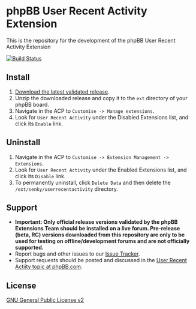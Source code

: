 # phpBB User Recent Activity Extension

This is the repository for the development of the phpBB User Recent Activity Extension

[![Build Status](https://travis-ci.org/Senky/phpbb-ext-user-recent-activity.svg?branch=develop)](https://travis-ci.org/Senky/phpbb-ext-user-recent-activity)

## Install

1. [Download the latest validated release](https://www.phpbb.com/customise/db/extension/user_recent_activity/).
2. Unzip the downloaded release and copy it to the `ext` directory of your phpBB board.
3. Navigate in the ACP to `Customise -> Manage extensions`.
4. Look for `User Recent Activity` under the Disabled Extensions list, and click its `Enable` link.

## Uninstall

1. Navigate in the ACP to `Customise -> Extension Management -> Extensions`.
2. Look for `User Recent Activity` under the Enabled Extensions list, and click its `Disable` link.
3. To permanently uninstall, click `Delete Data` and then delete the `/ext/senky/userrecentactivity` directory.

## Support

* **Important: Only official release versions validated by the phpBB Extensions Team should be installed on a live forum. Pre-release (beta, RC) versions downloaded from this repository are only to be used for testing on offline/development forums and are not officially supported.**
* Report bugs and other issues to our [Issue Tracker](https://github.com/Senky/phpbb-ext-user-recent-activity/issues).
* Support requests should be posted and discussed in the [User Recent Actiity topic at phpBB.com](https://www.phpbb.com/customise/db/extension/user_recent_activity/support).

## License
[GNU General Public License v2](http://opensource.org/licenses/GPL-2.0)
